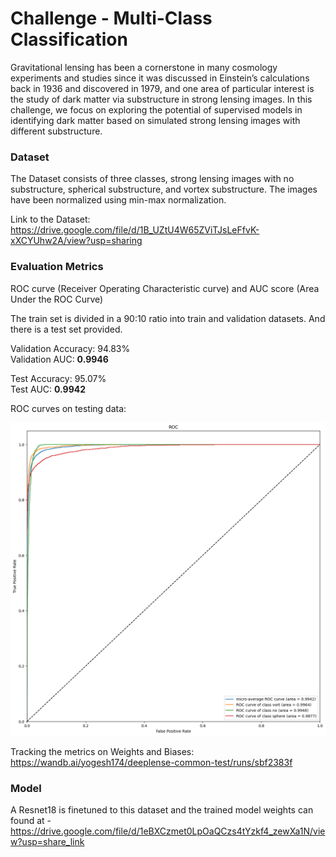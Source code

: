 # Challenge - Multi-Class Classification 

Gravitational lensing has been a cornerstone in many cosmology experiments and studies since it was discussed in Einstein’s calculations back in 1936 and discovered in 1979, and one area of particular interest is the study of dark matter via substructure in strong lensing images. In this challenge, we focus on exploring the potential of supervised models in identifying dark matter based on simulated strong lensing images with different substructure.

### Dataset

The Dataset consists of three classes, strong lensing images with no substructure, spherical substructure, and vortex substructure. The images have been normalized using min-max normalization.

Link to the Dataset: https://drive.google.com/file/d/1B_UZtU4W65ZViTJsLeFfvK-xXCYUhw2A/view?usp=sharing

### Evaluation Metrics

ROC curve (Receiver Operating Characteristic curve) and AUC score (Area Under the ROC Curve)

The train set is divided in a 90:10 ratio into train and validation datasets. And there is a test set provided.

Validation Accuracy: 94.83% \
Validation AUC: **0.9946**

Test Accuracy: 95.07% \
Test AUC: **0.9942**

ROC curves on testing data:

![ROC curves](roc-auc.png "ROC curves")

Tracking the metrics on Weights and Biases: https://wandb.ai/yogesh174/deeplense-common-test/runs/sbf2383f
### Model
A Resnet18 is finetuned to this dataset and the trained model weights can found at - https://drive.google.com/file/d/1eBXCzmet0LpOaQCzs4tYzkf4_zewXa1N/view?usp=share_link
